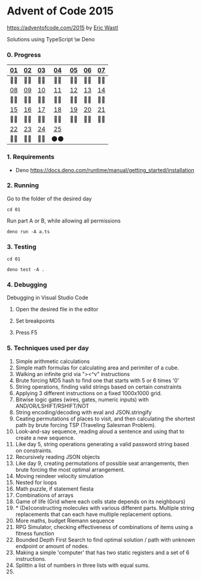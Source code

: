 # Advent of Code 2015

https://adventofcode.com/2015 by [Eric Wastl](http://was.tl/)

Solutions using TypeScript \w Deno

### 0. Progress

| [01](https://adventofcode.com/2015/day/1)  | [02](https://adventofcode.com/2015/day/2)  | [03](https://adventofcode.com/2015/day/3)  | [04](https://adventofcode.com/2015/day/4)  | [05](https://adventofcode.com/2015/day/5)  | [06](https://adventofcode.com/2015/day/6)  | [07](https://adventofcode.com/2015/day/7)  |
| :----------------------------------------: | :----------------------------------------: | :----------------------------------------: | :----------------------------------------: | :----------------------------------------: | :----------------------------------------: | :----------------------------------------: |
|                    💫️💫️                    |                    💫️💫️                    |                    💫️💫️                    |                    💫️💫️                    |                    💫️💫️                    |                    💫️💫️                    |                    💫️💫️                    |
| [08](https://adventofcode.com/2015/day/8)  | [09](https://adventofcode.com/2015/day/9)  | [10](https://adventofcode.com/2015/day/10) | [11](https://adventofcode.com/2015/day/11) | [12](https://adventofcode.com/2015/day/12) | [13](https://adventofcode.com/2015/day/13) | [14](https://adventofcode.com/2015/day/14) |
|                    💫️💫️                    |                    💫️💫️                    |                    💫️💫️                    |                    💫️💫️                    |                    💫️💫️                    |                    💫️💫️                    |                    💫️💫️                    |
| [15](https://adventofcode.com/2015/day/15) | [16](https://adventofcode.com/2015/day/16) | [17](https://adventofcode.com/2015/day/17) | [18](https://adventofcode.com/2015/day/18) | [19](https://adventofcode.com/2015/day/19) | [20](https://adventofcode.com/2015/day/20) | [21](https://adventofcode.com/2015/day/21) |
|                    💫️💫️                    |                    💫️💫️                    |                    💫️💫️                    |                    💫️💫️                    |                    💫️💫️                    |                    💫️💫️                    |                    💫️💫️                    |
| [22](https://adventofcode.com/2015/day/22) | [23](https://adventofcode.com/2015/day/23) | [24](https://adventofcode.com/2015/day/24) | [25](https://adventofcode.com/2015/day/25) |                                            |                                            |                                            |
|                    💫️💫️                    |                    💫️💫️                    |                    💫️💫️                    |                    🌑️🌑️                    |                                            |                                            |                                            |

### 1. Requirements

- Deno https://docs.deno.com/runtime/manual/getting_started/installation

### 2. Running

Go to the folder of the desired day

`cd 01`

Run part A or B, while allowing all permissions

`deno run -A a.ts`

### 3. Testing

`cd 01`

`deno test -A .`

### 4. Debugging

Debugging in Visual Studio Code

1. Open the desired file in the editor

2. Set breakpoints

3. Press F5

### 5. Techniques used per day

1. Simple arithmetic calculations
2. Simple math formulas for calculating area and perimiter of a cube.
3. Walking an infinite grid via "><^v" instructions
4. Brute forcing MD5 hash to find one that starts with 5 or 6 times '0'
5. String operations, finding valid strings based on certain constraints
6. Applying 3 different instructions on a fixed 1000x1000 grid.
7. Bitwise logic gates (wires, gates, numeric inputs) with AND/OR/LSHIFT/RSHIFT/NOT
8. String encoding/decoding with eval and JSON.stringify
9. Ceating permutations of places to visit, and then calculating the shortest path by brute forcing TSP (Traveling Salesman Problem).
10. Look-and-say sequence, reading aloud a sentence and using that to create a new sequence.
11. Like day 5, string operations generating a valid password string based on constraints.
12. Recursively reading JSON objects
13. Like day 9, creating permutations of possible seat arrangements, then brute forcing the most optimal arrangement.
14. Moving reindeer velocity simulation
15. Nested for loops
16. Math puzzle, if statement fiesta
17. Combinations of arrays
18. Game of life (Grid where each cells state depends on its neighbours)
19. \* (De)constructing molecules with various different parts. Multiple string replacements that can each have multiple replacement options.
20. More maths, budget Riemann sequence
21. RPG Simulator, checking effectiveness of combinations of items using a fitness function
22. Bounded Depth First Search to find optimal solution / path with unknown endpoint or amount of nodes.
23. Making a simple 'computer' that has two static registers and a set of 6 instructions.
24. Splittin a list of numbers in three lists with equal sums.
25.

